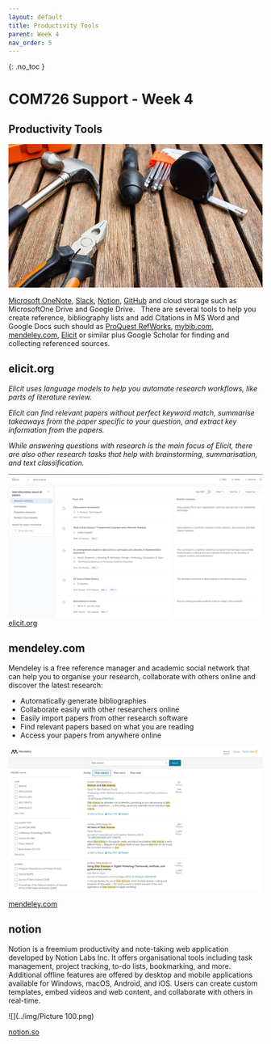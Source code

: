 ```yaml
---
layout: default
title: Productivity Tools
parent: Week 4
nav_order: 5
---
```

{: .no_toc }

# COM726 Support - Week 4

## Productivity Tools

![Tools](../img/Picture16.jpg)

[Microsoft OneNote](https://www.onenote.com/), [Slack](https://slack.com), [Notion](https://www.notion.so/help/notion-for-education), [GitHub](https://github.com 
) and cloud storage such as MicrosoftOne Drive and Google Drive. 
 
There are several tools to help you create reference, bibliography lists and add Citations in MS Word and Google Docs such should as [ProQuest RefWorks](https://refworks.proquest.com/), [mybib.com](https://www.mybib.com/), [mendeley.com](https://www.mendeley.com/), [Elicit](https://elicit.org) or similar plus Google Scholar for finding and collecting referenced sources.

## elicit.org

*Elicit uses language models to help you automate research workflows, like parts of literature review.*

*Elicit can find relevant papers without perfect keyword match, summarise takeaways from the paper specific to your question, and extract key information from the papers.*

*While answering questions with research is the main focus of Elicit, there are also other research tasks that help with brainstorming, summarisation, and text classification.*



![](../img/Picture14.png)
[elicit.org](https://elicit.org/)

## mendeley.com

Mendeley is a free reference manager and academic social network that can help you to organise your research, collaborate with others online and discover the latest research:

* Automatically generate bibliographies
* Collaborate easily with other researchers online
* Easily import papers from other research software
* Find relevant papers based on what you are reading
* Access your papers from anywhere online


![](../img/Picture15.png)

[mendeley.com](https://www.mendeley.com/)

## notion

Notion is a freemium productivity and note-taking web application developed by Notion Labs Inc. It offers organisational tools including task management, project tracking, to-do lists, bookmarking, and more. Additional offline features are offered by desktop and mobile applications available for Windows, macOS, Android, and iOS. Users can create custom templates, embed videos and web content, and collaborate with others in real-time.

![](../img/Picture 100.png)

[notion.so](https://www.notion.so/help/notion-for-education) 
